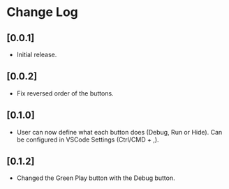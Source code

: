 # Change Log

## [0.0.1]

- Initial release.

## [0.0.2]

- Fix reversed order of the buttons.

## [0.1.0]

- User can now define what each button does (Debug, Run or Hide). Can be configured in VSCode Settings (Ctrl/CMD + ,).

## [0.1.2]

- Changed the Green Play button with the Debug button.
